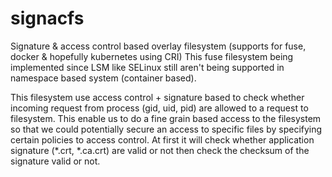 # signacfs

Signature &amp; access control based overlay filesystem (supports for fuse, docker &amp; hopefully kubernetes using CRI)
This fuse filesystem being implemented since LSM like SELinux still aren't being supported in
namespace based system (container based).

This filesystem use access control + signature based to check whether incoming request from process
(gid, uid, pid) are allowed to a request to filesystem. This enable us to do a fine grain based
access to the filesystem so that we could potentially secure an access to specific files by specifying
certain policies to access control. At first it will check whether application signature (*.crt, *.ca.crt)
are valid or not then check the checksum of the signature valid or not.
